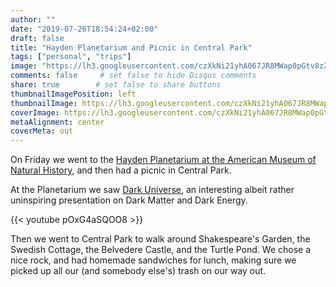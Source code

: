 ```yaml
---
author: ""
date: "2019-07-26T18:54:24+02:00"
draft: false
title: "Hayden Planetarium and Picnic in Central Park"
tags: ["personal", "trips"]
image: "https://lh3.googleusercontent.com/czXkNi21yhA067JR8MWap0pGtv8zZptM1MCyusX0gwGHSPuCQHdyIK8941dEVQtNAPGiazhSDZbGQTQPNIpYHFyPZ2cz9h2cBq3-DJvaOypR6svGidafZL9iHqLoxCzJZnG7CWwvWj8=w1920-h1080"
comments: false     # set false to hide Disqus comments
share: true        # set false to share buttons
thumbnailImagePosition: left
thumbnailImage: https://lh3.googleusercontent.com/czXkNi21yhA067JR8MWap0pGtv8zZptM1MCyusX0gwGHSPuCQHdyIK8941dEVQtNAPGiazhSDZbGQTQPNIpYHFyPZ2cz9h2cBq3-DJvaOypR6svGidafZL9iHqLoxCzJZnG7CWwvWj8=w1920-h1080
coverImage: https://lh3.googleusercontent.com/czXkNi21yhA067JR8MWap0pGtv8zZptM1MCyusX0gwGHSPuCQHdyIK8941dEVQtNAPGiazhSDZbGQTQPNIpYHFyPZ2cz9h2cBq3-DJvaOypR6svGidafZL9iHqLoxCzJZnG7CWwvWj8=w1920-h1080
metaAlignment: center
coverMeta: out
---
```


On Friday we went to the [Hayden Planetarium at the American Museum of Natural History](https://www.amnh.org/research/hayden-planetarium), and then had a picnic in Central Park.

<!--more-->

At the Planetarium we saw [Dark Universe](https://www.amnh.org/exhibitions/space-show/dark-universe), an interesting albeit rather uninspiring presentation on Dark Matter and Dark Energy.

{{< youtube pOxG4aSQOO8 >}}

Then we went to Central Park to walk around Shakespeare's Garden, the Swedish Cottage, the Belvedere Castle, and the Turtle Pond. We chose a nice rock, and had homemade sandwiches for lunch, making sure we picked up all our (and somebody else's) trash on our way out.

<script src="https://cdn.jsdelivr.net/npm/publicalbum@latest/embed-ui.min.js" async></script>
<div class="pa-gallery-player-widget" style="width:100%; height:480px; display:none;"
  data-link="https://photos.app.goo.gl/TYuvhckDGHmJMMr9A"
  data-title="11 new photos by Jorge Cortell">
  <img data-src="https://lh3.googleusercontent.com/8QUvpzFUA410tD-IMMaSrXc4_m0qWdOT2pkGAoYwxmPlw8EB2NrYoYE48XhFcj5aB-j2GeJrCNgNj49aL1BjV920a12nupWzClMPVd8wCB-vUW7vCbOgDm9OvZjkkbmBZu0TkUXng2M=w1920-h1080" src="" alt="" />
  <img data-src="https://lh3.googleusercontent.com/E5-C4tFBIasXknaS5GGA4DhyjvgY15TMh6c_gWym0tVpKJ7Ib5-DrnexIOlcebGiBPbr0Yjt1_15SF3R9yAkKlvI9Q5ZLUx3fySgFEYYv7Hdy9fYjFnpaxaCsvkyxSyIpn60sH_FOeY=w1920-h1080" src="" alt="" />
  <img data-src="https://lh3.googleusercontent.com/SwO2I-xt51ugGMJmAkiXcqM93OarwGlDXwhxMiEYBfnSkSzoFqIlIZhBRNDXPs4oS-3sznQYBWT28RMS6ANViXF1BXLptgBVfqbcKqMJ_U5BJ6PRDFEUdKqCGlaMGUpLRgmBQESMiF8=w1920-h1080" src="" alt="" />
  <img data-src="https://lh3.googleusercontent.com/B175wQuiLFTYOOl0pZIr3_sbXCFrcWSq6MGx4CbCy--EdcgiEY8F-lBJcXk11kEm-g51nfAlsDhs5UEOmDsT46v9DRAY_yA5XKEVgxpSu-59djK5OuMZbXSH7-bz9LNsUdolpc8pqQ4=w1920-h1080" src="" alt="" />
  <img data-src="https://lh3.googleusercontent.com/f0y9_WzpVTdJyqQnxvYhiWN4fVTAKYMBlpsj7sO7CMlNOYUkL5VE7aSLTs-iJJWsGI0QrcZHL-6DHFynEHoLZa5rICHh58bpaS6wdGI60j_d2_rdzgGubfhc7Li7rVwPNOmzAjJpOVg=w1920-h1080" src="" alt="" />
  <img data-src="https://lh3.googleusercontent.com/-c97WwYHlROHChzIQwyife9mLeXTMVJpQF7a9ltuH3WZAJ2b0n4HDoPjKIkeWg-Y7KQTSs_Yy0c6Qkem-vnRjDtKjytNFbFvXgdp37xzWMkkLmOcJeZ_H9xsH8F--bTMwBYaYQrnWbE=w1920-h1080" src="" alt="" />
  <img data-src="https://lh3.googleusercontent.com/8cIb9iVU3WqmrvUzIA0d3J03ZzZ8r0ZVMlho5XSksFIjfOlaTWlUwvvx7-Hf5dwK3V32Plb0BVK6K7bf28kzfq6v7Y3ebULMES1wObQesphVPXJ23G3C5UKKWsGDZj03-yVnMhEjzzQ=w1920-h1080" src="" alt="" />
  <img data-src="https://lh3.googleusercontent.com/TyxWi5Br8g-P9yfowFbA3nzTh5cbul8FqF0NYEuOkyHlrqHq-8xwJvmiS1_zqUGAoU6JbDT5tzNuJakgWg2ZTt1WDeSUOOePJzpczkJc8fh_M_WKNSPOnMSqN9EqFA3apIsy5E3pStc=w1920-h1080" src="" alt="" />
  <img data-src="https://lh3.googleusercontent.com/MSbIjUyxcy3GVEg_SCnq9yZkXQ6q4lENHuJ6Ga2R9FYtCsuuiDULMYcA00TEIVzaWgcgNHT2i76PYkHxjskhH6Ht47jJzn2KBgXTOR6O6dY0DmbNhE1tr-kobINEPAe_DNK6jTyxH0w=w1920-h1080" src="" alt="" />
  <img data-src="https://lh3.googleusercontent.com/j-mDXFfb4pY7DA5i96p9d42e8RFtbh-oQ4OdbH8pBHvK0bhJp3a9nwvSkZW7XbP_XNgO1LekLClGhwZjnuUhgPbnCRYAM5mDlH8jdt5h9GQEOATR1gEuMos_Yn4m6G3G7QlERKQJSXo=w1920-h1080" src="" alt="" />
  <img data-src="https://lh3.googleusercontent.com/_NTEwF6aFeAb2NQm2SL-PuJN12CWYYMAwatVdT1VgiFHpVWloSpPjOaiyJnHhDWiwuhLjV-NbQvdNP2jpL4wzPO1P4dCaXpC5MmjYrZa-lAo9-qxJE45nWeuh7bwhHq6e81yn1SGy0Y=w1920-h1080" src="" alt="" />
</div>

